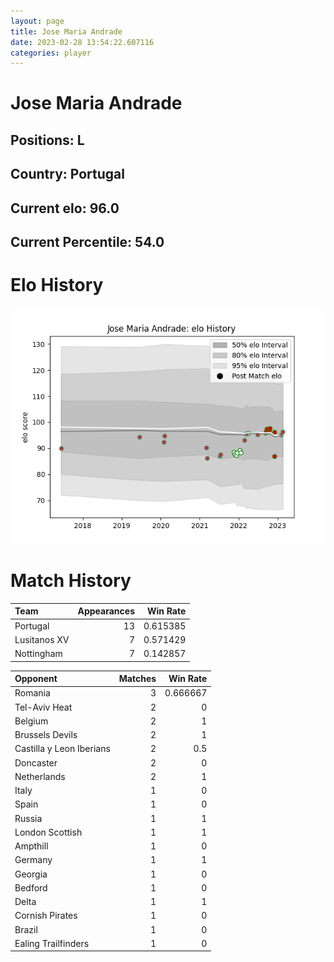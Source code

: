 ```yaml
---  
layout: page  
title: Jose Maria Andrade  
date: 2023-02-28 13:54:22.607116  
categories: player  
---
```

# Jose Maria Andrade

## Positions: L

## Country: Portugal

## Current elo: 96.0

## Current Percentile: 54.0

# Elo History


![elo history](history_JoseMariaAndrade.png)
# Match History


| Team         |   Appearances |   Win Rate |
|:-------------|--------------:|-----------:|
| Portugal     |            13 |   0.615385 |
| Lusitanos XV |             7 |   0.571429 |
| Nottingham   |             7 |   0.142857 |

| Opponent                 |   Matches |   Win Rate |
|:-------------------------|----------:|-----------:|
| Romania                  |         3 |   0.666667 |
| Tel-Aviv Heat            |         2 |   0        |
| Belgium                  |         2 |   1        |
| Brussels Devils          |         2 |   1        |
| Castilla y Leon Iberians |         2 |   0.5      |
| Doncaster                |         2 |   0        |
| Netherlands              |         2 |   1        |
| Italy                    |         1 |   0        |
| Spain                    |         1 |   0        |
| Russia                   |         1 |   1        |
| London Scottish          |         1 |   1        |
| Ampthill                 |         1 |   0        |
| Germany                  |         1 |   1        |
| Georgia                  |         1 |   0        |
| Bedford                  |         1 |   0        |
| Delta                    |         1 |   1        |
| Cornish Pirates          |         1 |   0        |
| Brazil                   |         1 |   0        |
| Ealing Trailfinders      |         1 |   0        |